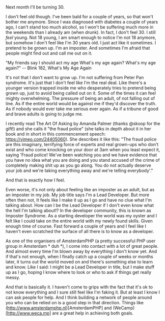 Next month I'll be turning 30.

I don't feel old though. I've been bald for a couple of years, so that won't bother me anymore. Since I was diagnosed with diabetes a couple of years ago, I can't stand too much alcohol, so I won't be suffering much more in the weekends than I already am (when drunk). In fact, I don't feel 30. I still _feel_ young. Not 18 young, I am smart enough to notice I'm not 18 anymore, but somehow I don't feel like I'm 30 years old. I just act like it sometimes. I pretend to be grown up. I'm an imposter. 
And sometimes I'm afraid that people might find out and call me out on it.

"My friends say I should act my age
What's my age again?
What's my age again?"
-- Blink 182, What's My Age Again

It's not that I don't want to grow up. I'm not suffering from Peter Pan syndrome. It's just that I don't feel like I'm the real deal. Like there's a younger version trapped inside me who desperately tries to pretend being grown up, just to avoid being called out on it. Some of the times it can feel mighty overwhelming. The pressure of being an adult, of not falling out of line. As if the entire world would be against me if they'd discover the truth. As if nobody would ever take me serious ever again. As if a tribune of good and brave adults is going to judge me.

I recently read The Art Of Asking by Amanda Palmer (thanks @skoop for the gift!) and she calls it "the fraud police" (she talks in depth about it in her book and in short in this commencement speech: https://vimeo.com/24405060). 
She describes it like this: "The fraud police are this imaginary, terrifying force of experts and real grown-ups who don't exist and who come knocking on your door at 3am when you least expect it, saying 'Fraud police! We've been watching you and we have evidence that you have no idea what you are doing and you stand accused of the crime of completely making shit up as you go along. You do not actually deserve your job and we're taking everything away and we're telling everybody'."

And that is exactly how I feel.

Even worse, it's not only about feeling like an imposter as an adult, but as an imposter in my job. 
My job title says I'm a Lead Developer. But more often then not, It feels like I make it up as I go and have no clue what I'm talking about. How can I be the Lead Developer if I don't even know what the hell I'm talking about!? In the developer community, this is known as Imposter Syndrome. As a starting developer the world was my oyster and I felt like I could take on the entire world with my newly found skills. Given enough time of course. Fast forward a couple of years and I feel like I haven't even scratched the surface of all there is to know as a developer. 

As one of the organisers of AmsterdamPHP (a pretty successful PHP user group in Amsterdam * duh *), I come into contact with a lot of great people. And almost every time I'm blown away by everything I don't know yet. And if that's not enough, when I finally catch up a couple of weeks or months later, it turns out the world moved on and there's something else to learn and know. Like I said: I might be a Lead Developer in title, but I make stuff up as I go, hoping I know where to look or who to ask if things get really messy.

And that is basically it. I haven't come to grips with the fact that it's ok to not know everything and I sure still feel like I'm faking it. But at least I know I can ask people for help. And I think building a network of people around you who can be relied on is a good step in that direction. Things like (http://www.amsterdamphp.nl)[AmsterdamPHP] and (WeCamp)[http://www.weca.mp] are a great help in achieving both goals.
